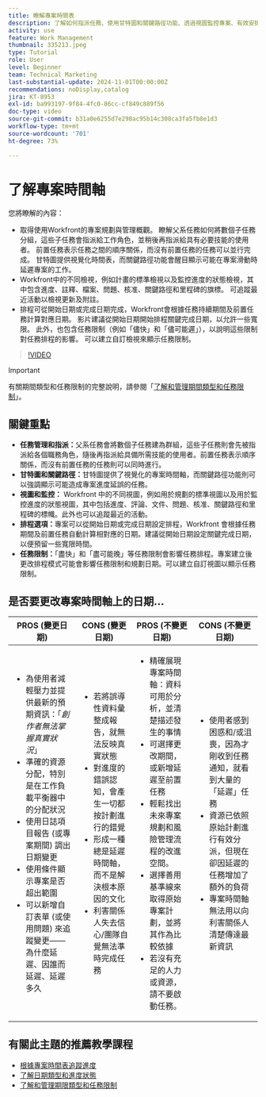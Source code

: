 ```yaml
---
title: 瞭解專案時間表
description: 了解如何指派任務、使用甘特圖和關鍵路徑功能、透過視圖監控專案、有效安排任務排程並套用限制，以實現最佳專案規劃。
activity: use
feature: Work Management
thumbnail: 335213.jpeg
type: Tutorial
role: User
level: Beginner
team: Technical Marketing
last-substantial-update: 2024-11-01T00:00:00Z
recommendations: noDisplay,catalog
jira: KT-8953
exl-id: ba993197-9f84-4fc0-86cc-cf849c889f56
doc-type: video
source-git-commit: b31a0e6255d7e298ac95b14c308ca3fa5fb8e1d3
workflow-type: tm+mt
source-wordcount: '701'
ht-degree: 73%

---
```


# 了解專案時間軸

您將瞭解的內容：

* 取得使用Workfront的專案規劃與管理概觀。 瞭解父系任務如何將數個子任務分組，這些子任務會指派給工作角色，並稍後再指派給具有必要技能的使用者。 前置任務表示任務之間的順序關係，而沒有前置任務的任務可以並行完成。 甘特圖提供視覺化時間表，而關鍵路徑功能會醒目顯示可能在專案滑動時延遲專案的工作。
* Workfront中的不同檢視，例如計畫的標準檢視以及監控進度的狀態檢視，其中包含進度、註釋、檔案、問題、核准、關鍵路徑和里程碑的旗標。 可追蹤最近活動以檢視更新及附註。
* 排程可從開始日期或完成日期完成，Workfront會根據任務持續期間及前置任務計算對應日期。 影片建議從開始日期開始排程關鍵完成日期，以允許一些寬限。 此外，也包含任務限制（例如「儘快」和「儘可能遲」），以說明這些限制對任務排程的影響。 可以建立自訂檢視來顯示任務限制。

>[!VIDEO](https://video.tv.adobe.com/v/335213/?quality=12&learn=on&enablevpops)

>[!IMPORTANT]
>
>有關期間類型和任務限制的完整說明，請參閱「[了解和管理期間類型和任務限制](/help/manage-work/intermediate-projects/understand-and-manage-duration-types-and-task-constraints.md)」。

## 關鍵重點

* **任務管理和指派：**&#x200B;父系任務會將數個子任務建為群組，這些子任務則會先被指派給各個職務角色，隨後再指派給具備所需技能的使用者。前置任務表示順序關係，而沒有前置任務的任務則可以同時進行。
* **甘特圖和關鍵路徑：**&#x200B;甘特圖提供了視覺化的專案時間軸，而關鍵路徑功能則可以強調顯示可能造成專案進度延誤的任務。
* **視圖和監控：** Workfront 中的不同視圖，例如用於規劃的標準視圖以及用於監控進度的狀態視圖，其中包括進度、評論、文件、問題、核准、關鍵路徑和里程碑的標幟。此外也可以追蹤最近的活動。
* **排程選項：**&#x200B;專案可以從開始日期或完成日期設定排程，Workfront 會根據任務期間及前置任務自動計算相對應的日期。建議從開始日期設定關鍵完成日期，以便預留一些寬限時間。
* **任務限制：**「盡快」和「盡可能晚」等任務限制會影響任務排程。專案建立後更改排程模式可能會影響任務限制和規劃日期。可以建立自訂視圖以顯示任務限制。


## 是否要更改專案時間軸上的日期…

| PROS (變更日期) | CONS (變更日期) | PROS (不變更日期) | CONS (不變更日期) |
|---------------------------|---------------------------|---------------------------|---------------------------|
| <ul><li>為使用者減輕壓力並提供最新的預期資訊：「_創作者無法掌握真實狀況_」</li><li>準確的資源分配，特別是在工作負載平衡器中的分配狀況</li><li>使用日誌項目報告 (或專案期間) 調出日期變更</li><li>使用條件顯示專案是否超出範圍</li><li>可以新增自訂表單 (或使用問題) 來追蹤變更——為什麼延遲、因誰而延遲、延遲多久</li></ul> | <ul></li><li>若將誤導性資料彙整成報告，就無法反映真實狀態</li><li>對進度的錯誤認知，會產生一切都按計劃進行的錯覺</li><li>形成一種總是延遲時間軸，而不是解決根本原因的文化</li><li>利害關係人失去信心/團隊自覺無法準時完成任務 </li></ul> | <ul></li><li>精確展現專案時間軸：資料可用於分析，並清楚描述發生的事情</li><li>可選擇更改期間，或新增延遲至前置任務</li><li>輕鬆找出未來專案規劃和風險管理流程的改進空間。</li><li>選擇善用基準線來取得原始專案計劃，並將其作為比較依據</li><li>若沒有充足的人力或資源，請不要啟動任務。</li></ul> | <ul></li><li>使用者感到困惑和/或沮喪，因為才剛收到任務通知，就看到大量的「延遲」任務</li><li>資源已依照原始計劃進行有效分派，但現在卻因延遲的任務增加了額外的負荷</li><li>專案時間軸無法用以向利害關係人清楚傳達最新資訊</li></ul> |


## 有關此主題的推薦教學課程

* [根據專案時間表追蹤進度](/help/manage-work/project-timelines/track-work-progress-from-the-project-timeline.md)
* [了解日期類型和進度狀態](/help/manage-work/project-timelines/understand-task-dates-and-progress-status.md)
* [了解和管理期限類型和任務限制](/help/manage-work/intermediate-projects/understand-and-manage-duration-types-and-task-constraints.md)

